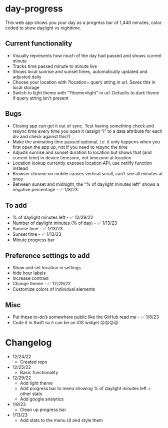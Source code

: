 # day-progress
This web app shows you your day as a progress bar of 1,440 minutes, color coded to show daylight vs nighttime.

## Current functionality
- Visually represents how much of the day had passed and shows current minute
- Tracks time passed minute to minute live
- Shows local sunrise and sunset times, automatically updated and adjusted daily
- Choose your location with ?location= query string in url. Saves this in local storage
- Switch to light theme with "?theme=light" in url. Defaults to dark theme if query string isn't present

## Bugs
- Closing app can get it out of sync. Test having something check and resync time every time you open it (assign “i” to a data attribute for each div and check against this?)
- Make the animating time passed optional, i.e. it only happens when you first open the app up, not if you need to resync the time
- Adjusts sunrise and sunset duration to location but shows that (and current time) in device timezone, not timezone at location
- Location lookup currently exposes location API, use netlify function instead
- Browser chrome on mobile causes vertical scroll, can’t see all minutes at once
- Between sunset and midnight, the "% of daylight minutes left" shows a negative percentage - ✅ 1/8/23

## To add
- % of daylight minutes left - ✅ 12/29/22
- Number of daylight minutes (% of day) - ✅ 1/13/23
- Sunrise time - ✅ 1/13/23
- Sunset time - ✅ 1/13/23
- Minute progress bar

## Preference settings to add
- Show and set location in settings
- hide hour labels
- Increase contrast
- Change theme - ✅ 12/29/22
- Customize colors of individual elements 

## Misc
- Put these to-do’s somewhere public like the GitHub read me - ✅ 1/8/23
- Code it in Swift so it can be an iOS widget 😍😍😍😍

# Changelog
- 12/24/22
  - Created repo
- 12/25/22
  - Basic functionality
- 12/29/22
  - Add light theme 
  - Add progress bar to menu showing % of daylight minutes left + other stats
  - Add google analytics
- 1/8/23
  - Clean up progress bar
- 1/13/23
  - Add stats to the menu UI and style them